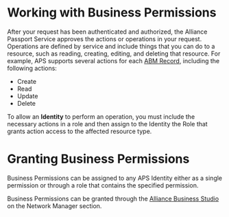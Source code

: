 # Working with Business Permissions




After your request has been authenticated and authorized, the Alliance Passport Service approves the actions or operations in your request. Operations are defined by service and include things that you can do to a resource, such as reading, creating, editing, and deleting that resource. For example, APS supports several actions for each [ABM Record](/Components/Alliance-Business-Model/Records.md), including the following actions:

- Create
- Read
- Update
- Delete


To allow an **Identity** to perform an operation, you must include the necessary actions in a role and then assign to the Identity the Role that grants action access to the affected resource type. 

# Granting Business Permissions

Business Permissions can be assigned to any APS Identity either as a single permission or through a role that contains the specified permission.

Business Permissions can be granted through the [Alliance Business Studio](/Components/Alliance-Business-Studio.md) on the Network Manager section.
